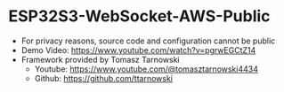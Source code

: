 # ESP32S3-WebSocket-AWS-Public

- For privacy reasons, source code and configuration cannot be public
- Demo Video: https://www.youtube.com/watch?v=pgrwEGCtZ14
- Framework provided by Tomasz Tarnowski
  - Youtube: https://www.youtube.com/@tomasztarnowski4434
  - Github: https://github.com/ttarnowski
